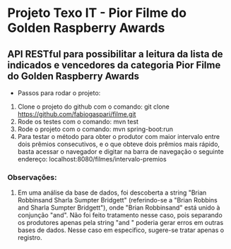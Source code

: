 # Projeto Texo IT - Pior Filme do Golden Raspberry Awards
## API RESTful para possibilitar a leitura da lista de indicados e vencedores da categoria Pior Filme do Golden Raspberry Awards

- Passos para rodar o projeto:
1. Clone o projeto do github com o comando: git clone https://github.com/fabiogaspari/filme.git
2. Rode os testes com o comando: mvn test
3. Rode o projeto com o comando: mvn spring-boot:run
4. Para testar o método para obter o produtor com maior intervalo entre dois prêmios consecutivos, e o que obteve dois prêmios mais rápido, basta acessar o navegador e digitar na barra de navegação o seguinte endereço: localhost:8080/filmes/intervalo-premios

### Observações:
1. Em uma análise da base de dados, foi descoberta a string "Brian Robbinsand Sharla Sumpter Bridgett" (referindo-se a "Brian Robbins and Sharla Sumpter Bridgett"), onde "Brian Robbinsand" está unido à conjunção "and". Não foi feito tratamento nesse caso, pois separando os produtores apenas pela string "and " poderia gerar erros em outras bases de dados. Nesse caso em especifico, sugere-se tratar apenas o registro.
